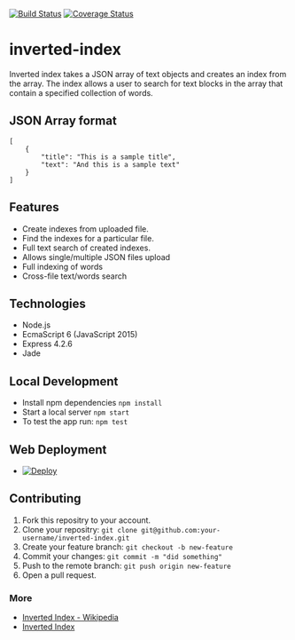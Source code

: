 [![Build Status](https://travis-ci.org/andela-venogwe/inverted-index.svg?branch=develop)](https://travis-ci.org/andela-venogwe/inverted-index) [![Coverage Status](https://coveralls.io/repos/github/andela-venogwe/inverted-index/badge.svg?branch=develop)](https://coveralls.io/github/andela-venogwe/inverted-index?branch=develop)

# inverted-index
Inverted index takes a JSON array of text objects and creates an index from the array. The index allows a user to search for text blocks in the array that contain a specified collection of words.

## JSON Array format
```
[
    {
        "title": "This is a sample title",
        "text": "And this is a sample text"
    }
]

```

## Features
- Create indexes from uploaded file.
- Find the indexes for a particular file.
- Full text search of created indexes.
- Allows single/multiple JSON files upload
- Full indexing of words
- Cross-file text/words search

## Technologies
- Node.js
- EcmaScript 6 (JavaScript 2015)
- Express 4.2.6
- Jade

## Local Development
- Install npm dependencies `npm install`
- Start a local server `npm start`
- To test the app run: `npm test`

## Web Deployment
- [![Deploy](https://www.herokucdn.com/deploy/button.svg)](https://heroku.com/deploy?template=https://github.com/andela-venogwe/inverted-index/tree/refactor)

## Contributing
1. Fork this repositry to your account.
1. Clone your repositry: `git clone git@github.com:your-username/inverted-index.git`
1. Create your feature branch: `git checkout -b new-feature`
1. Commit your changes: `git commit -m "did something"`
1. Push to the remote branch: `git push origin new-feature`
1. Open a pull request.

### More
- [Inverted Index - Wikipedia](https://en.wikipedia.org/wiki/Inverted_index)
- [Inverted Index](https://www.elastic.co/guide/en/elasticsearch/guide/current/inverted-index.html)
